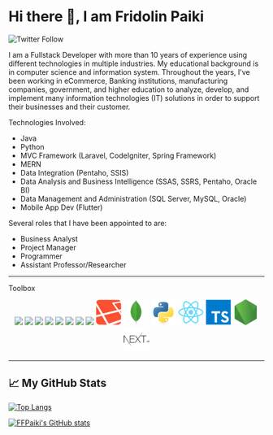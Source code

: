 # Hi there 👋, I am Fridolin Paiki

![Twitter Follow](https://img.shields.io/twitter/follow/ff_paiki?style=for-the-badge)

I am a Fullstack Developer with more than 10 years of experience using different technologies in multiple industries. My educational background is in computer science and information system. Throughout the years, I've been working in eCommerce, Banking institutions, manufacturing companies, government, and higher education to analyze, develop, and implement many information technologies (IT) solutions in order to support their businesses and their customer.

Technologies Involved:
- Java
- Python
- MVC Framework (Laravel, CodeIgniter, Spring Framework)
- MERN
- Data Integration (Pentaho, SSIS)
- Data Analysis and Business Intelligence (SSAS, SSRS, Pentaho, Oracle BI)
- Data Management and Administration (SQL Server, MySQL, Oracle)
- Mobile App Dev (Flutter)

Several roles that I have been appointed to are:
- Business Analyst
- Project Manager
- Programmer
- Assistant Professor/Researcher

---

Toolbox
<div align="center">
<img src="https://user-images.githubusercontent.com/74241058/114700073-06b4db00-9d5c-11eb-8752-059e7413a17d.png" width="50"></img>
<img src="https://user-images.githubusercontent.com/74241058/114700258-42e83b80-9d5c-11eb-95ba-e0e1ab0f7a2c.png" width="50"></img>
<img src="https://user-images.githubusercontent.com/74241058/114700643-b7bb7580-9d5c-11eb-9074-5c5c8bd64a76.png" width="50"></img>
<img src="https://user-images.githubusercontent.com/74241058/114700666-c013b080-9d5c-11eb-9494-3a2a68c77508.png" width="50"></img>
<img src="https://user-images.githubusercontent.com/74241058/114700692-c6a22800-9d5c-11eb-8162-a421c7ffe86e.png" width="50"></img>
<img src="https://user-images.githubusercontent.com/74241058/114700715-cefa6300-9d5c-11eb-86a7-b99b93e4f95a.png" width="50"></img>
<img src="https://user-images.githubusercontent.com/74241058/114700739-d7529e00-9d5c-11eb-9ee8-f0c0ff229e53.png" width="50"></img>
<img src="https://user-images.githubusercontent.com/74241058/114700793-e9344100-9d5c-11eb-81b7-1f5e39007735.png" width="50"></img>
<img src="https://raw.githubusercontent.com/devicons/devicon/c7d326b6009e60442abc35fa45706d6f30ee4c8e/icons/laravel/laravel-plain.svg" width="50"></img>
<img src="https://raw.githubusercontent.com/devicons/devicon/c7d326b6009e60442abc35fa45706d6f30ee4c8e/icons/mongodb/mongodb-original.svg" width="50"></img>
<img src="https://raw.githubusercontent.com/devicons/devicon/c7d326b6009e60442abc35fa45706d6f30ee4c8e/icons/python/python-original.svg" width="50"></img>
<img src="https://raw.githubusercontent.com/devicons/devicon/c7d326b6009e60442abc35fa45706d6f30ee4c8e/icons/react/react-original.svg" width="50"></img>
<img src="https://raw.githubusercontent.com/devicons/devicon/c7d326b6009e60442abc35fa45706d6f30ee4c8e/icons/typescript/typescript-plain.svg" width="50"></img>
<img src="https://raw.githubusercontent.com/devicons/devicon/c7d326b6009e60442abc35fa45706d6f30ee4c8e/icons/nodejs/nodejs-original.svg" width="50"></img>
<img src="https://raw.githubusercontent.com/devicons/devicon/c7d326b6009e60442abc35fa45706d6f30ee4c8e/icons/nextjs/nextjs-original-wordmark.svg" width="50"></img>
</div>

---

## &#x1f4c8; My GitHub Stats

[![Top Langs](https://github-readme-stats.vercel.app/api/top-langs/?username=ffpaiki&hide=java,html,css&theme=dark)](https://github.com/anuraghazra/github-readme-stats)

[![FFPaiki's GitHub stats](https://github-readme-stats.vercel.app/api?username=ffpaiki&theme=dark)](https://github.com/anuraghazra/github-readme-stats)




<!--
**ffpaiki/ffpaiki** is a ✨ _special_ ✨ repository because its `README.md` (this file) appears on your GitHub profile.

Here are some ideas to get you started:

- 🔭 I’m currently working on ...
- 🌱 I’m currently learning ...
- 👯 I’m looking to collaborate on ...
- 🤔 I’m looking for help with ...
- 💬 Ask me about ...
- 📫 How to reach me: ...
- 😄 Pronouns: ...
- ⚡ Fun fact: ...
-->
